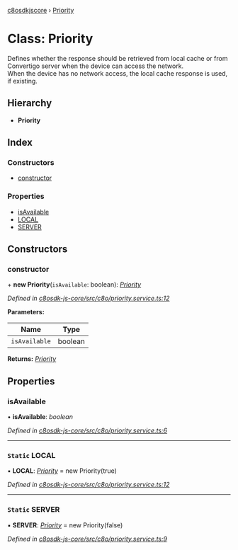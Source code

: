 [c8osdkjscore](../README.md) › [Priority](priority.md)

# Class: Priority

Defines whether the response should be retrieved from local cache or from Convertigo server when the device can access the network.<br/>
When the device has no network access, the local cache response is used, if existing.

## Hierarchy

* **Priority**

## Index

### Constructors

* [constructor](priority.md#constructor)

### Properties

* [isAvailable](priority.md#isavailable)
* [LOCAL](priority.md#static-local)
* [SERVER](priority.md#static-server)

## Constructors

###  constructor

\+ **new Priority**(`isAvailable`: boolean): *[Priority](priority.md)*

*Defined in [c8osdk-js-core/src/c8o/priority.service.ts:12](https://github.com/convertigo/c8osdk-angular/blob/554de53/src/c8o/priority.service.ts#L12)*

**Parameters:**

Name | Type |
------ | ------ |
`isAvailable` | boolean |

**Returns:** *[Priority](priority.md)*

## Properties

###  isAvailable

• **isAvailable**: *boolean*

*Defined in [c8osdk-js-core/src/c8o/priority.service.ts:6](https://github.com/convertigo/c8osdk-angular/blob/554de53/src/c8o/priority.service.ts#L6)*

___

### `Static` LOCAL

▪ **LOCAL**: *[Priority](priority.md)* =  new Priority(true)

*Defined in [c8osdk-js-core/src/c8o/priority.service.ts:12](https://github.com/convertigo/c8osdk-angular/blob/554de53/src/c8o/priority.service.ts#L12)*

___

### `Static` SERVER

▪ **SERVER**: *[Priority](priority.md)* =  new Priority(false)

*Defined in [c8osdk-js-core/src/c8o/priority.service.ts:9](https://github.com/convertigo/c8osdk-angular/blob/554de53/src/c8o/priority.service.ts#L9)*
